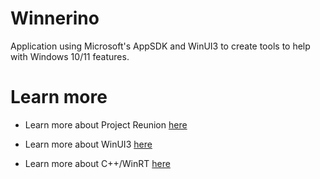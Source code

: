# Winnerino
Application using Microsoft's AppSDK and WinUI3 to create tools to help with Windows 10/11 features.

# Learn more
- Learn more about Project Reunion [here](https://docs.microsoft.com/en-us/windows/apps/project-reunion/)

- Learn more about WinUI3 [here](https://docs.microsoft.com/en-us/windows/apps/winui/winui3/)

- Learn more about C++/WinRT [here](http://aka.ms/cppwinrt/)
